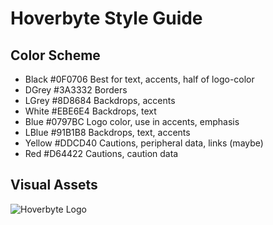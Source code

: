 # Hoverbyte Style Guide

## Color Scheme

- Black #0F0706 Best for text, accents, half of logo-color
- DGrey #3A3332 Borders
- LGrey #8D8684 Backdrops, accents
- White #EBE6E4 Backdrops, text
- Blue #0797BC Logo color, use in accents, emphasis
- LBlue #91B1B8 Backdrops, text, accents
- Yellow #DDCD40 Cautions, peripheral data, links (maybe)
- Red #D64422 Cautions, caution data

## Visual Assets

![Hoverbyte Logo](/HOVERBYTE_LOGO_512.png)
